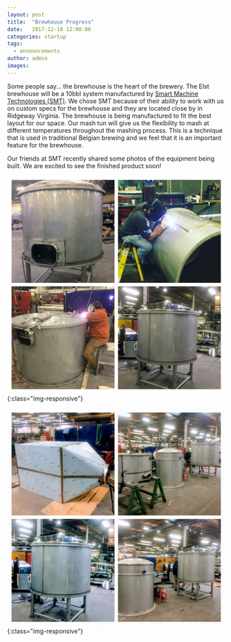 ```yaml
---
layout: post
title:  "Brewhouse Progress"
date:   2017-12-18 12:00:00
categories: startup
tags:
  - announcements
author: admin
images:
---
```


Some people say... the brewhouse is the heart of the brewery.  The Elst brewhouse will be a 10bbl system
manufactured by [Smart Machine Technologies \(SMT\)](http://www.smartmachine.com/).
We chose SMT because of their ability to work with us on custom specs for the brewhouse and they are located close by in
 Ridgeway Virginia.  The brewhouse is being manufactured to fit the best layout for our space. Our mash tun will give us
  the flexibility to mash at different temperatures throughout the mashing process.  This is a technique that is used in
  traditional Belgian brewing and we feel that it is an important feature for the brewhouse.

  Our friends at SMT recently shared some photos of the equipment being built.  We are excited to see the finished product soon!

![brewhouse welding](/images/blog/brewhouse/welding.jpg){:class="img-responsive"}

![brewhouse welding](/images/blog/brewhouse/equipment.jpg){:class="img-responsive"}






